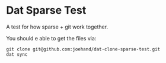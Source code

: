 # Dat Sparse Test

A test for how sparse + git work together.

You should e able to get the files via:

```
git clone git@github.com:joehand/dat-clone-sparse-test.git
dat sync
```
